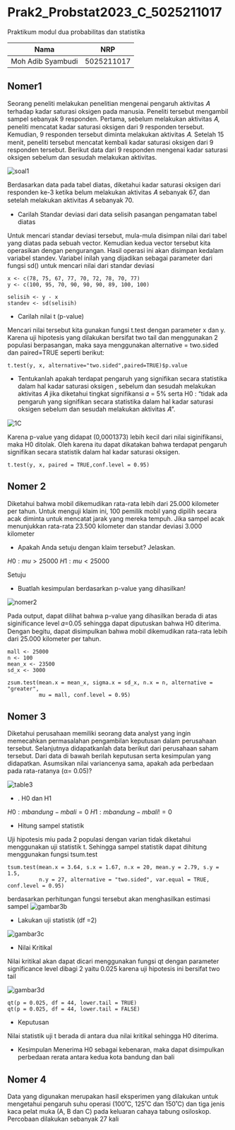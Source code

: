 # Prak2_Probstat2023_C_5025211017
Praktikum modul dua probabilitas dan statistika 

| **Nama** | **NRP** | 
| ------------- | :---------: |
| Moh Adib Syambudi  | 5025211017 | 

## Nomer1
Seorang peneliti melakukan penelitian mengenai pengaruh aktivitas 𝐴 terhadap kadar saturasi oksigen pada manusia. Peneliti tersebut mengambil sampel
sebanyak 9 responden. Pertama, sebelum melakukan aktivitas 𝐴, peneliti mencatat kadar saturasi oksigen dari 9 responden tersebut. Kemudian, 9 responden tersebut
diminta melakukan aktivitas 𝐴. Setelah 15 menit, peneliti tersebut mencatat kembali kadar saturasi oksigen dari 9 responden tersebut. Berikut data dari 9
responden mengenai kadar saturasi oksigen sebelum dan sesudah melakukan aktivitas.

![soal1](table1.png)

Berdasarkan data pada tabel diatas, diketahui kadar saturasi oksigen dari responden ke-3 ketika belum melakukan aktivitas 𝐴 sebanyak 67, dan setelah
melakukan aktivitas 𝐴 sebanyak 70.

* Carilah Standar deviasi dari data selisih pasangan pengamatan tabel diatas

Untuk mencari standar deviasi tersebut, mula-mula disimpan nilai dari tabel yang diatas pada sebuah vector. Kemudian kedua vector tersebut kita operasikan dengan
pengurangan. Hasil operasi ini akan disimpan kedalam variabel standev. Variabel inilah yang dijadikan sebagai parameter dari fungsi sd() untuk mencari nilai dari standar deviasi
```
x <- c(78, 75, 67, 77, 70, 72, 78, 70, 77)
y <- c(100, 95, 70, 90, 90, 90, 89, 100, 100)

selisih <- y - x
standev <- sd(selisih)
```

* Carilah nilai t (p-value)

Mencari nilai tersebut kita gunakan fungsi t.test dengan parameter x dan y. Karena uji hipotesis yang dilakukan bersifat two tail dan menggunakan 2 populasi berpasangan, maka saya menggunakan alternative = two.sided dan paired=TRUE seperti berikut:

```
t.test(y, x, alternative="two.sided",paired=TRUE)$p.value
```

* Tentukanlah apakah terdapat pengaruh yang signifikan secara statistika dalam hal kadar saturasi oksigen , sebelum dan sesudah melakukan aktivitas 𝐴 jika
diketahui tingkat signifikansi 𝛼 = 5% serta H0 : “tidak ada pengaruh yang signifikan secara statistika dalam hal kadar saturasi oksigen sebelum dan sesudah
melakukan aktivitas 𝐴”.

![1C](nomer2.png)

Karena p-value yang didapat (0,0001373) lebih kecil dari nilai siginifikansi, maka H0 ditolak. Oleh karena itu dapat dikatakan bahwa terdapat pengaruh signifikan secara statistik dalam hal kadar saturasi oksigen. 

```
t.test(y, x, paired = TRUE,conf.level = 0.95)
```

## Nomer 2
Diketahui bahwa mobil dikemudikan rata-rata lebih dari 25.000 kilometer per tahun. Untuk menguji klaim ini, 100 pemilik mobil yang dipilih secara acak
diminta untuk mencatat jarak yang mereka tempuh. Jika sampel acak menunjukkan rata-rata 23.500 kilometer dan standar deviasi 3.000 kilometer

* Apakah Anda setuju dengan klaim tersebut? Jelaskan.

$H0 :  mu > 25000$ 
$H1 :  mu   < 25000$ 

Setuju

* Buatlah kesimpulan berdasarkan p-value yang dihasilkan!

![nomer2](nomer2.png)

Pada output, dapat dilihat bahwa p-value yang dihasilkan berada di atas siginificance level 𝛼=0.05 sehingga dapat diputuskan bahwa H0 diterima. Dengan begitu, dapat disimpulkan bahwa mobil dikemudikan rata-rata lebih dari 25.000 kilometer per tahun.

```
mall <- 25000
n <- 100
mean_x <- 23500
sd_x <- 3000

zsum.test(mean.x = mean_x, sigma.x = sd_x, n.x = n, alternative = "greater",
          mu = mall, conf.level = 0.95)
```

## Nomer 3

Diketahui perusahaan memiliki seorang data analyst yang ingin memecahkan permasalahan pengambilan keputusan dalam perusahaan tersebut. Selanjutnya
didapatkanlah data berikut dari perusahaan saham tersebut. Dari data di bawah berilah keputusan serta kesimpulan yang didapatkan. Asumsikan
nilai variancenya sama, apakah ada perbedaan pada rata-ratanya (α= 0.05)? 

![table3](table3.png)

* . H0 dan H1

$H0 :m bandung - m bali = 0$
$H1 :m bandung - m bali != 0$

* Hitung sampel statistik

Uji hipotesis miu pada 2 populasi dengan varian tidak diketahui menggunakan uji statistik t. Sehingga sampel statistik dapat dihitung menggunakan fungsi tsum.test

```
tsum.test(mean.x = 3.64, s.x = 1.67, n.x = 20, mean.y = 2.79, s.y = 1.5, 
          n.y = 27, alternative = "two.sided", var.equal = TRUE, conf.level = 0.95)
```
berdasarkan perhitungan fungsi tersebut akan menghasilkan estimasi sampel
![gambar3b](3b.png)

* Lakukan uji statistik (df =2)

![gambar3c](3c.png)

* Nilai Kritikal

Nilai kritikal akan dapat dicari menggunakan fungsi qt dengan parameter significance level dibagi 2 yaitu 0.025 karena uji hipotesis ini bersifat two tail

![gambar3d](3d.png)

```
qt(p = 0.025, df = 44, lower.tail = TRUE)
qt(p = 0.025, df = 44, lower.tail = FALSE)
```

* Keputusan

Nilai statistik uji t berada di antara dua nilai kritikal sehingga H0 diterima.

* Kesimpulan
Menerima H0 sebagai kebenaran, maka dapat disimpulkan perbedaan rerata antara kedua kota bandung dan bali

## Nomer 4

Data yang digunakan merupakan hasil eksperimen yang dilakukan untuk mengetahui pengaruh suhu operasi (100˚C, 125˚C dan 150˚C) dan tiga jenis kaca
pelat muka (A, B dan C) pada keluaran cahaya tabung osiloskop. Percobaan dilakukan sebanyak 27 kali 

